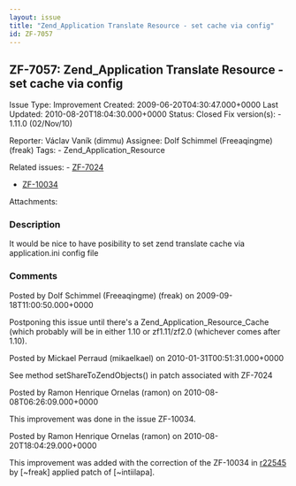 ```yaml
---
layout: issue
title: "Zend_Application Translate Resource - set cache via config"
id: ZF-7057
---
```


ZF-7057: Zend\_Application Translate Resource - set cache via config
--------------------------------------------------------------------

 Issue Type: Improvement Created: 2009-06-20T04:30:47.000+0000 Last Updated: 2010-08-20T18:04:30.000+0000 Status: Closed Fix version(s): - 1.11.0 (02/Nov/10)
 
 Reporter:  Václav Vaník (dimmu)  Assignee:  Dolf Schimmel (Freeaqingme) (freak)  Tags: - Zend\_Application\_Resource
 
 Related issues: - [ZF-7024](/issues/browse/ZF-7024)
- [ZF-10034](/issues/browse/ZF-10034)
 
 Attachments: 
### Description

It would be nice to have posibility to set zend translate cache via application.ini config file

 

 

### Comments

Posted by Dolf Schimmel (Freeaqingme) (freak) on 2009-09-18T11:00:50.000+0000

Postponing this issue until there's a Zend\_Application\_Resource\_Cache (which probably will be in either 1.10 or zf1.11/zf2.0 (whichever comes after 1.10).

 

 

Posted by Mickael Perraud (mikaelkael) on 2010-01-31T00:51:31.000+0000

See method setShareToZendObjects() in patch associated with ZF-7024

 

 

Posted by Ramon Henrique Ornelas (ramon) on 2010-08-08T06:26:09.000+0000

This improvement was done in the issue ZF-10034.

 

 

Posted by Ramon Henrique Ornelas (ramon) on 2010-08-20T18:04:29.000+0000

This improvement was added with the correction of the ZF-10034 in [r22545](http://framework.zend.com/code/browse/Zend_Framework/standard/trunk/library/Zend/Application/Resource/Translate.php?r1=21769&r2=22545) by [~freak] applied patch of [~intiilapa].

 

 